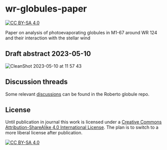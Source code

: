 # wr-globules-paper
[![CC BY-SA 4.0][cc-by-sa-shield]][cc-by-sa]

Paper on analysis of photoevaporating globules in M1-67 around WR 124 and their interaction with the stellar wind

## Draft abstract 2023-05-10

![CleanShot 2023-05-10 at 11 57 43](https://github.com/will-henney/wr-globules-paper/assets/161264/14d5c343-3248-4945-bfca-cde1c77e17c5)

## Discussion threads

Some relevant [discussions][glob-repo-discussions] can be found in the Roberto globule repo. 

## License

Until publication in journal this work is licensed under a
[Creative Commons Attribution-ShareAlike 4.0 International License][cc-by-sa]. The plan is to switch to a more liberal license after publication. 

[![CC BY-SA 4.0][cc-by-sa-image]][cc-by-sa]

[cc-by-sa]: http://creativecommons.org/licenses/by-sa/4.0/
[cc-by-sa-image]: https://licensebuttons.net/l/by-sa/4.0/88x31.png
[cc-by-sa-shield]: https://img.shields.io/badge/License-CC%20BY--SA%204.0-lightgrey.svg
[glob-repo-discussions]: https://github.com/will-henney/globule-seminario/discussions

